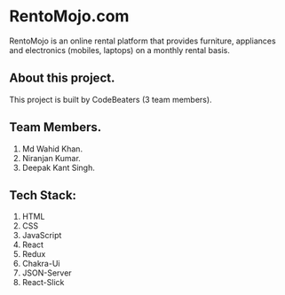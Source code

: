 # RentoMojo.com
<p>	RentoMojo is an online rental platform that provides furniture, appliances and electronics (mobiles, laptops) on a monthly rental basis. </p>

## About this project.
This project is built by CodeBeaters (3 team members).

## Team Members.
1.	Md Wahid Khan.
2.	Niranjan Kumar.
3.	Deepak Kant Singh.


## Tech Stack:
1.	HTML
2.	CSS
3.	JavaScript
4.  React
5.  Redux
6.  Chakra-Ui
7.  JSON-Server
8.  React-Slick